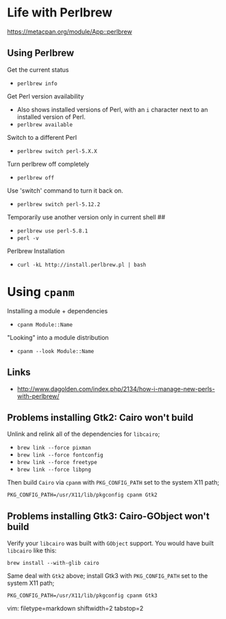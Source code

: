 # Life with Perlbrew #

https://metacpan.org/module/App::perlbrew

## Using Perlbrew ##
Get the current status
- `perlbrew info`

Get Perl version availability
- Also shows installed versions of Perl, with an `i` character next to an
  installed version of Perl.
- `perlbrew available`

Switch to a different Perl
- `perlbrew switch perl-5.X.X`

Turn perlbrew off completely
- `perlbrew off`

Use 'switch' command to turn it back on.
- `perlbrew switch perl-5.12.2`

Temporarily use another version only in current shell ##
- `perlbrew use perl-5.8.1`
- `perl -v`

Perlbrew Installation
- `curl -kL http://install.perlbrew.pl | bash`

# Using `cpanm` #
Installing a module + dependencies
- `cpanm Module::Name`

"Looking" into a module distribution
- `cpanm --look Module::Name`

## Links ##
- http://www.dagolden.com/index.php/2134/how-i-manage-new-perls-with-perlbrew/

## Problems installing Gtk2: Cairo won't build ##
Unlink and relink all of the dependencies for `libcairo`;
- `brew link --force pixman`
- `brew link --force fontconfig`
- `brew link --force freetype`
- `brew link --force libpng`

Then build `Cairo` via `cpanm` with `PKG_CONFIG_PATH` set to the system X11
path;

    PKG_CONFIG_PATH=/usr/X11/lib/pkgconfig cpanm Gtk2

## Problems installing Gtk3: Cairo-GObject won't build ##
Verify your `libcairo` was built with `GObject` support.  You would have built
`libcairo` like this:

    brew install --with-glib cairo

Same deal with `Gtk2` above; install Gtk3 with `PKG_CONFIG_PATH` set to the
system X11 path;

    PKG_CONFIG_PATH=/usr/X11/lib/pkgconfig cpanm Gtk3


vim: filetype=markdown shiftwidth=2 tabstop=2
